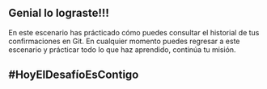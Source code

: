 ## Genial lo lograste!!!

En este escenario has prácticado cómo puedes consultar el historial de tus confirmaciones en Git.
En cualquier momento puedes regresar a este escenario y prácticar todo lo que haz aprendido, continúa tu misión.

## #HoyElDesafíoEsContigo
